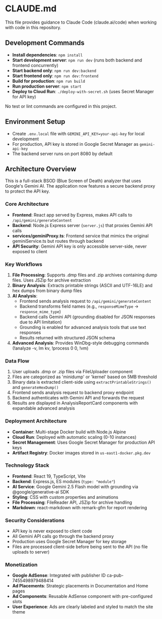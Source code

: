 # CLAUDE.md

This file provides guidance to Claude Code (claude.ai/code) when working with code in this repository.

## Development Commands

- **Install dependencies**: `npm install`
- **Start development server**: `npm run dev` (runs both backend and frontend concurrently)
- **Start backend only**: `npm run dev:backend`
- **Start frontend only**: `npm run dev:frontend`
- **Build for production**: `npm run build`
- **Run production server**: `npm start`
- **Deploy to Cloud Run**: `./deploy-with-secret.sh` (uses Secret Manager for API key)

No test or lint commands are configured in this project.

## Environment Setup

- Create `.env.local` file with `GEMINI_API_KEY=your-api-key` for local development
- For production, API key is stored in Google Secret Manager as `gemini-api-key`
- The backend server runs on port 8080 by default

## Architecture Overview

This is a full-stack BSOD (Blue Screen of Death) analyzer that uses Google's Gemini AI. The application now features a secure backend proxy to protect the API key.

### Core Architecture

- **Frontend**: React app served by Express, makes API calls to `/api/gemini/generateContent`
- **Backend**: Node.js Express server (`server.js`) that proxies Gemini API calls
- **services/geminiProxy.ts**: Frontend service that mimics the original geminiService.ts but routes through backend
- **API Security**: Gemini API key is only accessible server-side, never exposed to client

### Key Workflows

1. **File Processing**: Supports .dmp files and .zip archives containing dump files. Uses JSZip for archive extraction
2. **Binary Analysis**: Extracts printable strings (ASCII and UTF-16LE) and hex dumps from binary dump files
3. **AI Analysis**: 
   - Frontend sends analysis request to `/api/gemini/generateContent`
   - Backend transforms field names (e.g., `responseMimeType` → `response_mime_type`)
   - Backend calls Gemini API (grounding disabled for JSON responses due to API limitation)
   - Grounding is enabled for advanced analysis tools that use text responses
   - Results returned with structured JSON schema
4. **Advanced Analysis**: Provides WinDbg-style debugging commands (!analyze -v, lm kv, !process 0 0, !vm)

### Data Flow

1. User uploads .dmp or .zip files via FileUploader component
2. Files are categorized as 'minidump' or 'kernel' based on 5MB threshold
3. Binary data is extracted client-side using `extractPrintableStrings()` and `generateHexDump()`
4. Frontend sends analysis request to backend proxy endpoint
5. Backend authenticates with Gemini API and forwards the request
6. Results are displayed in AnalysisReportCard components with expandable advanced analysis

### Deployment Architecture

- **Container**: Multi-stage Docker build with Node.js Alpine
- **Cloud Run**: Deployed with automatic scaling (0-10 instances)
- **Secret Management**: Uses Google Secret Manager for production API keys
- **Artifact Registry**: Docker images stored in `us-east1-docker.pkg.dev`

### Technology Stack

- **Frontend**: React 19, TypeScript, Vite
- **Backend**: Express.js, ES modules (`type: "module"`)
- **AI Service**: Google Gemini 2.5 Flash model with grounding via @google/generative-ai SDK
- **Styling**: CSS with custom properties and animations
- **File Processing**: FileReader API, JSZip for archive handling
- **Markdown**: react-markdown with remark-gfm for report rendering

### Security Considerations

- API key is never exposed to client code
- All Gemini API calls go through the backend proxy
- Production uses Google Secret Manager for key storage
- Files are processed client-side before being sent to the API (no file uploads to server)

### Monetization

- **Google AdSense**: Integrated with publisher ID ca-pub-7455498979488414
- **Ad Placements**: Strategic placements in Documentation and Home pages
- **Ad Components**: Reusable AdSense component with pre-configured slots
- **User Experience**: Ads are clearly labeled and styled to match the site theme